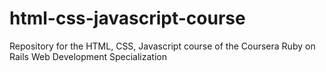 # html-css-javascript-course
Repository for the HTML, CSS, Javascript course of the Coursera Ruby on Rails Web Development Specialization

